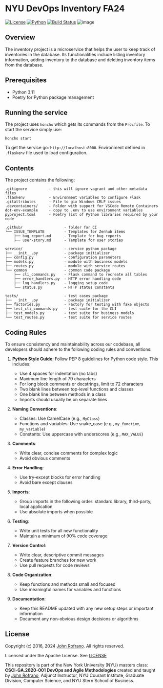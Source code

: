 # NYU DevOps Inventory FA24

[![License](https://img.shields.io/badge/License-Apache_2.0-blue.svg)](https://opensource.org/licenses/Apache-2.0)
[![Python](https://img.shields.io/badge/Language-Python-blue.svg)](https://python.org/)
[![Build Status](https://github.com/CSCI-GA-2820-FA24-003/inventory/actions/workflows/ci.yml/badge.svg)](https://github.com/CSCI-GA-2820-FA24-003/inventory/actions)
![image](https://media.istockphoto.com/id/589106848/vector/isometric-warehouse-manager-or-worker-with-bar-code-scanner-checking.jpg?s=612x612&w=0&k=20&c=rOiV2anxSL2mqDjN1ubXEe-u0DG916v4QPdLT_FfgrU=)

## Overview

The inventory project is a microservice that helps the user to keep track of inventories in the database. Its functionalities include listing inventory information, adding inventory to the database and deleting inventory items from the database.

## Prerequisites

- Python 3.11
- Poetry for Python package management
  
## Running the service

The project uses `honcho` which gets its commands from the `Procfile`. To start the service simply use:

```shell
honcho start
```

To get the service go: `http://localhost:8000`.
Environment defined in `.flaskenv` file used to load configuration.

## Contents

The project contains the following:

```text
.gitignore          - this will ignore vagrant and other metadata files
.flaskenv           - Environment variables to configure Flask
.gitattributes      - File to gix Windows CRLF issues
.devcontainers/     - Folder with support for VSCode Remote Containers
dot-env-example     - copy to .env to use environment variables
pyproject.toml      - Poetry list of Python libraries required by your code

.github/                   - folder for CI
└── ISSUE_TEMPLATE         - Templates for Zenhub items
    ├── bug_report.md      - Template for bug reports
    ├── user-story.md      - Template for user stories

service/                   - service python package
├── __init__.py            - package initializer
├── config.py              - configuration parameters
├── models.py              - module with business models
├── routes.py              - module with service routes
└── common                 - common code package
    ├── cli_commands.py    - Flask command to recreate all tables
    ├── error_handlers.py  - HTTP error handling code
    ├── log_handlers.py    - logging setup code
    └── status.py          - HTTP status constants

tests/                     - test cases package
├── __init__.py            - package initializer
├── factories.py           - Factory for testing with fake objects
├── test_cli_commands.py   - test suite for the CLI
├── test_models.py         - test suite for business models
└── test_routes.py         - test suite for service routes
```

## Coding Rules

To ensure consistency and maintainability across our codebase, all developers should adhere to the following coding rules and conventions:

1. **Python Style Guide**: Follow PEP 8 guidelines for Python code style. This includes:
   - Use 4 spaces for indentation (no tabs)
   - Maximum line length of 79 characters
   - For long block comments or docstrings, limit to 72 characters
   - Two blank lines between top-level functions and classes
   - One blank line between methods in a class
   - Imports should usually be on separate lines

2. **Naming Conventions**:
   - Classes: Use CamelCase (e.g., `MyClass`)
   - Functions and variables: Use snake_case (e.g., `my_function`, `my_variable`)
   - Constants: Use uppercase with underscores (e.g., `MAX_VALUE`)

3. **Comments**:
   - Write clear, concise comments for complex logic
   - Avoid obvious comments

4. **Error Handling**: 
   - Use try-except blocks for error handling
   - Avoid bare except clauses

5. **Imports**: 
   - Group imports in the following order: standard library, third-party, local application
   - Use absolute imports when possible

6. **Testing**:
   - Write unit tests for all new functionality
   - Maintain a minimum of 90% code coverage

7. **Version Control**:
   - Write clear, descriptive commit messages
   - Create feature branches for new work
   - Use pull requests for code reviews

8. **Code Organization**:
   - Keep functions and methods small and focused
   - Use meaningful names for variables and functions

9. **Documentation**:
    - Keep this README updated with any new setup steps or important information
    - Document any non-obvious design decisions or algorithms
   
## License

Copyright (c) 2016, 2024 [John Rofrano](https://www.linkedin.com/in/JohnRofrano/). All rights reserved.

Licensed under the Apache License. See [LICENSE](LICENSE)

This repository is part of the New York University (NYU) masters class: **CSCI-GA.2820-001 DevOps and Agile Methodologies** created and taught by [John Rofrano](https://cs.nyu.edu/~rofrano/), Adjunct Instructor, NYU Courant Institute, Graduate Division, Computer Science, and NYU Stern School of Business.
